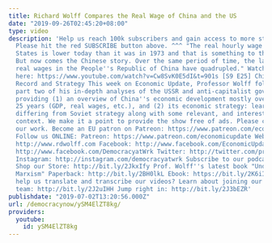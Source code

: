 ```yaml
---
title: Richard Wolff Compares the Real Wage of China and the US
date: "2019-09-26T02:45:20+08:00"
type: video
description: 'Help us reach 100k subscribers and gain access to more studio time!
  Please hit the red SUBSCRIBE button above. ^^^ "The real hourly wage in the United
  States is lower today than it was in 1973 and that is something to think about.
  But now comes the Chinese story. Over the same period of time, the last 20-25 years,
  real wages in the People''s Republic of China have quadrupled." Watch the full episode
  here: https://www.youtube.com/watch?v=Cw8SvK0E5dI&t=901s [S9 E25] China''s Economic
  Record and Strategy This week on Economic Update, Professor Wolff follows up with
  part two of his in-depth analyses of the USSR and anti-capitalist governments by
  providing (1) an overview of China''s economic development mostly over the last
  25 years (GDP, real wages, etc.), and (2) its economic strategy: learning but also
  differing from Soviet strategy along with some relevant, and interesting, historical
  context. We make it a point to provide the show free of ads. Please consider supporting
  our work. Become an EU patron on Patreon: https://www.patreon.com/economicupdate
  Follow us ONLINE: Patreon: https://www.patreon.com/economicupdate Websites: http://www.democracyatwork.info/economicupdate
  http://www.rdwolff.com Facebook: http://www.facebook.com/EconomicUpdate http://www.facebook.com/RichardDWolff
  http://www.facebook.com/DemocracyatWrk Twitter: http://twitter.com/profwolff http://twitter.com/democracyatwrk
  Instagram: http://instagram.com/democracyatwrk Subscribe to our podcast: http://economicupdate.libsyn.com
  Shop our Store: http://bit.ly/2JkxIfy Prof. Wolff''s latest book "Understanding
  Marxism" Paperback: http://bit.ly/2BH0lkL Ebook: https://bit.ly/2K6iI8v Want to
  help us translate and transcribe our videos? Learn about joining our translation
  team: http://bit.ly/2J2uIHH Jump right in: http://bit.ly/2J3bEZR'
publishdate: "2019-07-02T13:20:56.000Z"
url: /democracynow/ySM4ElZT8kg/
providers:
  youtube:
    id: ySM4ElZT8kg
---
```

